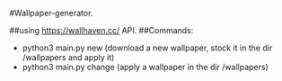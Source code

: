 #Wallpaper-generator.

##using https://wallhaven.cc/ API.
##Commands:
- python3 main.py new (download a new wallpaper, stock it in the dir /wallpapers and apply it)
- python3 main.py change (apply a wallpaper in the dir /wallpapers)
